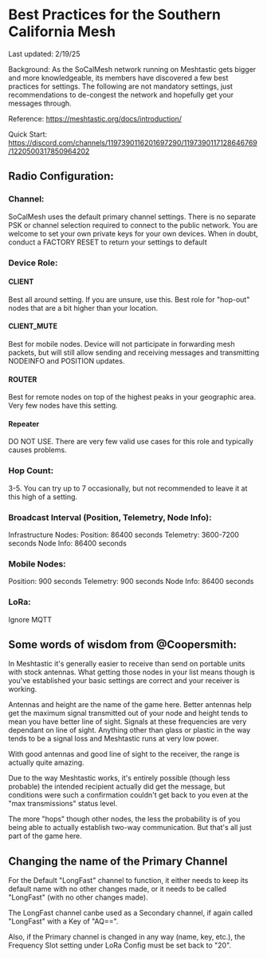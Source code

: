 # Best Practices for the Southern California Mesh
Last updated: 2/19/25

Background: As the SoCalMesh network running on Meshtastic gets bigger and more knowledgeable, its members have discovered a few best practices for settings. The following are not mandatory settings, just recommendations to de-congest the network and hopefully get your messages through.

Reference:  https://meshtastic.org/docs/introduction/

Quick Start: ⁠https://discord.com/channels/1197390116201697290/1197390117128646769/1220500317850964202⁠

## Radio Configuration:
### Channel: 
SoCalMesh uses the default primary channel settings. There is no separate PSK or channel selection required to connect to the public network. You are welcome to set your own private keys for your own devices.
When in doubt, conduct a FACTORY RESET to return your settings to default

### Device Role: 
#### CLIENT
Best all around setting. If you are unsure, use this. Best role for "hop-out" nodes that are a bit higher than your location.

#### CLIENT_MUTE
Best for mobile nodes. Device will not participate in forwarding mesh packets, but will still allow sending and receiving messages and transmitting NODEINFO and POSITION updates.

#### ROUTER
Best for remote nodes on top of the highest peaks in your geographic area. Very few nodes have this setting.

#### Repeater
DO NOT USE. There are very few valid use cases for this role and typically causes problems.

### Hop Count:
3-5. You can try up to 7 occasionally, but not recommended to leave it at this high of a setting.

### Broadcast Interval (Position, Telemetry, Node Info):
Infrastructure Nodes:
Position: 86400 seconds
Telemetry: 3600-7200 seconds
Node Info: 86400 seconds

### Mobile Nodes:
Position: 900 seconds
Telemetry: 900 seconds
Node Info: 86400 seconds

### LoRa:
Ignore MQTT

## Some words of wisdom from @Coopersmith:

In Meshtastic it's generally easier to receive than send on portable units with stock antennas.  What getting those nodes in your list means though is you've established your basic settings are correct and your receiver is working.

Antennas and height are the name of the game here.  Better antennas help get the maximum signal transmitted out of your node and height tends to mean you have better line of sight.  Signals at these frequencies are very dependant on line of sight.  Anything other than glass or plastic in the way tends to be a signal loss and Meshtastic runs at very low power.

With good antennas and good line of sight to the receiver, the range is actually quite amazing.

Due to the way Meshtastic works, it's entirely possible (though less probable) the intended recipient actually did get the message, but conditions were such a confirmation couldn't get back to you even at the "max transmissions" status level.

The more "hops" though other nodes, the less the probability is of you being able to actually establish two-way communication.  But that's all just part of the game here.

## Changing the name of the Primary Channel

For the Default "LongFast" channel to function, it either needs to keep its default name with no other changes made, or it needs to be called "LongFast" (with no other changes made).

The LongFast channel canbe used as a Secondary channel, if again called "LongFast" with a Key of "AQ==".

Also, if the Primary channel is changed in any way (name, key, etc.), the Frequency Slot setting under LoRa Config must be set back to "20".
